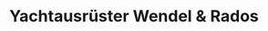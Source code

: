 ---
title: "Yachtausrüster Wendel & Rados"
url: /greifswald/yachtausruester-wendel-und-rados/
shop: Allgemein
---